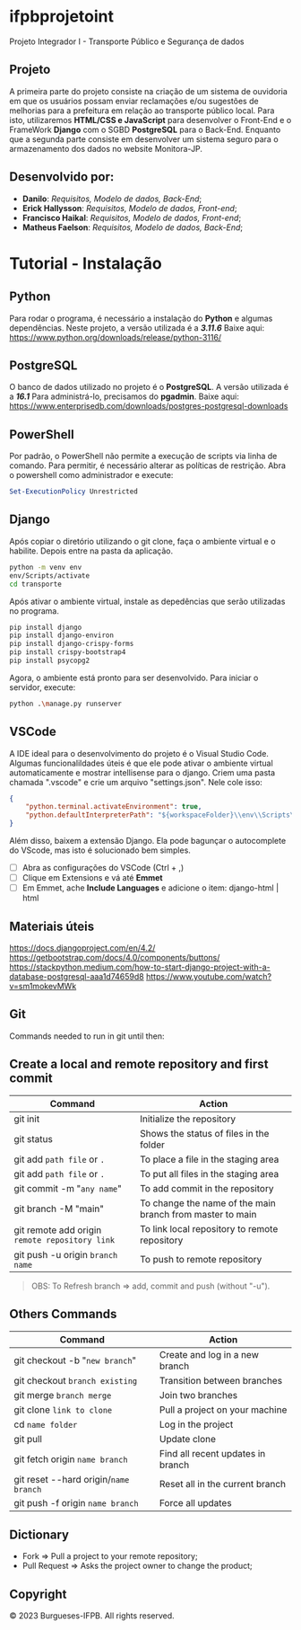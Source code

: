 # ifpbprojetoint
Projeto Integrador I - Transporte Público e Segurança de dados

## Projeto
A primeira parte do projeto consiste na criação de um sistema de ouvidoria em que os usuários possam enviar reclamações e/ou sugestões de melhorias para a prefeitura em relação ao transporte público local.
Para isto, utilizaremos **HTML/CSS e JavaScript** para desenvolver o Front-End e o FrameWork **Django** com o SGBD **PostgreSQL** para o Back-End.
Enquanto que a segunda parte consiste em desenvolver um sistema seguro para o armazenamento dos dados no website Monitora-JP.

## Desenvolvido por:
- **Danilo**: *Requisitos, Modelo de dados, Back-End*;
- **Erick Hallysson**: *Requisitos, Modelo de dados, Front-end*;
- **Francisco Haikal**: *Requisitos, Modelo de dados, Front-end*;
- **Matheus Faelson**: *Requisitos, Modelo de dados, Back-End*;

# Tutorial - Instalação
## Python
Para rodar o programa, é necessário a instalação do **Python** e algumas dependências.
Neste projeto, a versão utilizada é a ***3.11.6***
Baixe aqui: https://www.python.org/downloads/release/python-3116/

## PostgreSQL
O banco de dados utilizado no projeto é o **PostgreSQL**. A versão utilizada é a ***16.1***
Para administrá-lo, precisamos do **pgadmin**.
Baixe aqui: https://www.enterprisedb.com/downloads/postgres-postgresql-downloads

## PowerShell
Por padrão, o PowerShell não permite a execução de scripts via linha de comando. Para permitir, é necessário alterar as políticas de restrição.
Abra o powershell como administrador e execute:
```powershell
Set-ExecutionPolicy Unrestricted
```

## Django
Após copiar o diretório utilizando o git clone, faça o ambiente virtual e o habilite. Depois entre na pasta da aplicação.
```bash
python -m venv env
env/Scripts/activate
cd transporte
```
Após ativar o ambiente virtual, instale as depedências que serão utilizadas no programa.
```bash
pip install django
pip install django-environ
pip install django-crispy-forms
pip install crispy-bootstrap4
pip install psycopg2
```
Agora, o ambiente está pronto para ser desenvolvido. Para iniciar o servidor, execute:
```bash
python .\manage.py runserver
```

## VSCode
A IDE ideal para o desenvolvimento do projeto é o Visual Studio Code.
Algumas funcionalildades úteis é que ele pode ativar o ambiente virtual automaticamente e mostrar intellisense para o django.
Criem uma pasta chamada ".vscode" e crie um arquivo "settings.json". Nele cole isso:
```json
{
    "python.terminal.activateEnvironment": true,
    "python.defaultInterpreterPath": "${workspaceFolder}\\env\\Scripts\\python.exe",
}
```
Além disso, baixem a extensão Django. Ela pode bagunçar o autocomplete do VScode, mas isto é solucionado bem simples.
- [ ] Abra as configurações do VSCode (Ctrl + ,)
- [ ] Clique em Extensions e vá até **Emmet**
- [ ] Em Emmet, ache **Include Languages** e adicione o item:
 django-html | html 

## Materiais úteis
https://docs.djangoproject.com/en/4.2/
https://getbootstrap.com/docs/4.0/components/buttons/
https://stackpython.medium.com/how-to-start-django-project-with-a-database-postgresql-aaa1d74659d8
https://www.youtube.com/watch?v=sm1mokevMWk

## Git
Commands needed to run in git until then:
## Create a local and remote repository and first commit

| Command  | Action |
| --------| ------ |
| git init| Initialize the repository|
| git status | Shows the status of files in the folder|
| git add `path file` or `.` | To place a file in the staging area|
| git add `path file` or `.` | To put all files in the staging area|
| git commit -m "`any name`" | To add commit in the repository|
| git branch -M "main" | To change the name of the main branch from master to main|
| git remote add origin `remote repository link` | To link local repository to remote repository|
| git push -u origin `branch name` | To push to remote repository|

> OBS: To Refresh branch => add, commit and push (without "-u").

## Others Commands

| Command  | Action |
| --------| ------ |
| git checkout -b "`new branch`" | Create and log in a new branch |
| git checkout `branch existing` | Transition between branches |
| git merge `branch merge` | Join two branches |
| git clone `link to clone` | Pull a project on your machine |
| cd `name folder` | Log in the project |
| git pull | Update clone |
| git fetch origin `name branch` | Find all recent updates in branch |
| git reset --hard origin/`name branch` | Reset all in the current branch |
| git push -f origin `name branch` | Force all updates |
## Dictionary
- Fork => Pull a project to your remote repository;
- Pull Request => Asks the project owner to change the product;

## Copyright
&copy; 2023 Burgueses-IFPB. All rights reserved.
